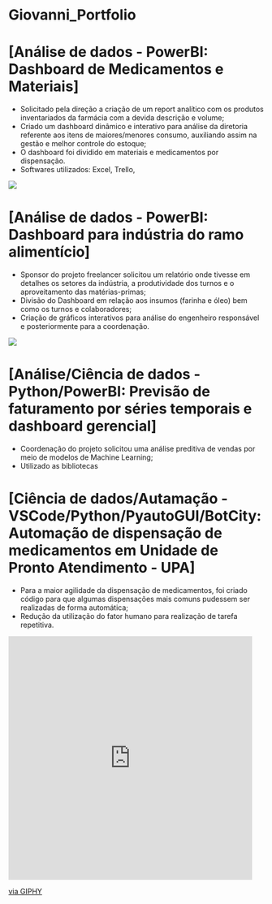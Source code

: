 # Giovanni_Portfolio

# [Análise de dados - PowerBI: Dashboard de Medicamentos e Materiais]

* Solicitado pela direção a criação de um report analítico com os produtos inventariados da farmácia com a devida descrição e volume;
* Criado um dashboard dinâmico e interativo para análise da diretoria referente aos itens de maiores/menores consumo, auxiliando assim na gestão e melhor controle do estoque;
* O dashboard foi dividido em materiais e medicamentos por dispensação.
* Softwares utilizados: Excel, Trello,

![](https://lh3.googleusercontent.com/pw/ABLVV846iwTkybGgoxuDDBhb5WvzONxEsUd9a1sHWaGUtKAF4rYak-IqDzd2z8Aq8h5Znz6kxrA6aFOB8dXaAamBdT_4TyFWleDTS_NwTQ6-9VobZZ1Di8ZZY8IMbSmPAJm7u_aqdvBolXl4MsBNd9sciQAq6x8JpX03lQrA6TnHUbTTATpiIT4IjL-Ys8FxKmJCDVPnLaSuXrAAbkXX4i96I9LaBsSDKMvuS1bn7TVrdqN3Vl_OMLE5_OeZ8lRz13L2TyDVpWR6DrQchdlYc4ro6xM6qg55KJ66ezDZUEf_fFPAN5JnQFibILDYTAQQAdReUNenoK8UeOyCNBlobwJJWN26S0dko9XTK4VFZjQof3OrU6Egb0w54euWegW3s9PqtzonK6OHATaiHo0aA000VgDV6izrKlQKGrkWmsakV_kT2L2mmENIDaFLUS-t9u2WF1_kfNO-o1yxooxUymCsaQsHF1kc1K6Keg6pAVLefbFYzzCWZgHCifdC0HaNbWYGIr3rwhW-jwgkQDe90d0p5tbWO6cqJ7kBCPZNYrm-bfsTb-eYMSahnzjJT_VS4OiG6_6d41lzMM3b8n-0Plq3wjDpNJ6N53VJ05sTR5RG-rbnfU4scMCgC4gQb0ZycflffSLhNFa_mPweccQEWBslcmH8N9F6FivzztfUB6co1a1LoMpSIiByK9KkAR_983qmgEuMUGbHHeW_OLJ_o7Zj0ghnSAJu80uT1pYMFGus86Zn0tuCvFkrnxcMcymmIsgKQZOD_tYol3CUewfM0fy7r-On8upmJty9ozxCcraN_9aEglRTbv2RxZWJDXcPUSMcJGJbM2GUlme4DE_rgRItFais-kXONd8V-0Md8ZQLQfzztrgaBa46lgbe-5oN6PWs77E4vBzRtH5EpiOWvkzGW9F1=w866-h479-s-no-gm?authuser=0)

# [Análise de dados - PowerBI: Dashboard para indústria do ramo alimentício]

* Sponsor do projeto freelancer solicitou um relatório onde tivesse em detalhes os setores da indústria, a produtividade dos turnos e o aproveitamento das matérias-primas;
* Divisão do Dashboard em relação aos insumos (farinha e óleo) bem como os turnos e colaboradores;
* Criação de gráficos interativos para análise do engenheiro responsável e posteriormente para a coordenação.

![](https://encrypted-tbn0.gstatic.com/images?q=tbn:ANd9GcQz-1CUCGde4veHpopZTtE-RjHu1XFlZ2xqxg&usqp=CAU)

# [Análise/Ciência de dados - Python/PowerBI: Previsão de faturamento por séries temporais e dashboard gerencial]
* Coordenação do projeto solicitou uma análise preditiva de vendas por meio de modelos de Machine Learning;
* Utilizado as bibliotecas

# [Ciência de dados/Autamação - VSCode/Python/PyautoGUI/BotCity: Automação de dispensação de medicamentos em Unidade de Pronto Atendimento - UPA]
* Para a maior agilidade da dispensação de medicamentos, foi criado código para que algumas dispensações mais comuns pudessem ser realizadas de forma automática;
* Redução da utilização do fator humano para realização de tarefa repetitiva.

<iframe src="https://giphy.com/embed/n8x2aZCaCXAQEW6MKR" width="480" height="480" frameBorder="0" class="giphy-embed" allowFullScreen></iframe><p><a href="https://giphy.com/gifs/cute-aww-eyebleach-n8x2aZCaCXAQEW6MKR">via GIPHY</a></p>


